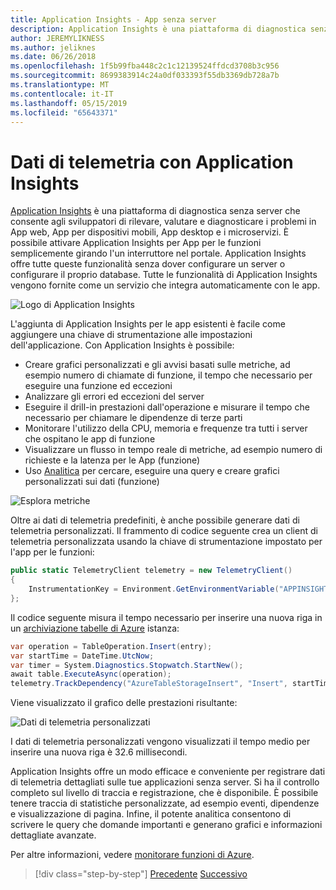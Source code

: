```yaml
---
title: Application Insights - App senza server
description: Application Insights è una piattaforma di diagnostica senza server che consente agli sviluppatori di rilevare, valutare e diagnosticare i problemi in App web, App per dispositivi mobili, App desktop e i microservizi.
author: JEREMYLIKNESS
ms.author: jeliknes
ms.date: 06/26/2018
ms.openlocfilehash: 1f5b99fba448c2c1c12139524ffdcd3708b3c956
ms.sourcegitcommit: 8699383914c24a0df033393f55db3369db728a7b
ms.translationtype: MT
ms.contentlocale: it-IT
ms.lasthandoff: 05/15/2019
ms.locfileid: "65643371"
---
```

# <a name="telemetry-with-application-insights"></a>Dati di telemetria con Application Insights

[Application Insights](https://docs.microsoft.com/azure/application-insights) è una piattaforma di diagnostica senza server che consente agli sviluppatori di rilevare, valutare e diagnosticare i problemi in App web, App per dispositivi mobili, App desktop e i microservizi. È possibile attivare Application Insights per App per le funzioni semplicemente girando l'un interruttore nel portale. Application Insights offre tutte queste funzionalità senza dover configurare un server o configurare il proprio database. Tutte le funzionalità di Application Insights vengono fornite come un servizio che integra automaticamente con le app.

![Logo di Application Insights](./media/application-insights-logo.png)

L'aggiunta di Application Insights per le app esistenti è facile come aggiungere una chiave di strumentazione alle impostazioni dell'applicazione. Con Application Insights è possibile:

* Creare grafici personalizzati e gli avvisi basati sulle metriche, ad esempio numero di chiamate di funzione, il tempo che necessario per eseguire una funzione ed eccezioni
* Analizzare gli errori ed eccezioni del server
* Eseguire il drill-in prestazioni dall'operazione e misurare il tempo che necessario per chiamare le dipendenze di terze parti
* Monitorare l'utilizzo della CPU, memoria e frequenze tra tutti i server che ospitano le app di funzione
* Visualizzare un flusso in tempo reale di metriche, ad esempio numero di richieste e la latenza per le App (funzione)
* Uso [Analitica](https://docs.microsoft.com/azure/application-insights/app-insights-analytics) per cercare, eseguire una query e creare grafici personalizzati sui dati (funzione)

![Esplora metriche](./media/metrics-explorer.png)

Oltre ai dati di telemetria predefiniti, è anche possibile generare dati di telemetria personalizzati. Il frammento di codice seguente crea un client di telemetria personalizzata usando la chiave di strumentazione impostato per l'app per le funzioni:

```csharp
public static TelemetryClient telemetry = new TelemetryClient()
{
    InstrumentationKey = Environment.GetEnvironmentVariable("APPINSIGHTS_INSTRUMENTATIONKEY")
};
```

Il codice seguente misura il tempo necessario per inserire una nuova riga in un [archiviazione tabelle di Azure](https://docs.microsoft.com/azure/cosmos-db/table-storage-overview) istanza:

```csharp
var operation = TableOperation.Insert(entry);
var startTime = DateTime.UtcNow;
var timer = System.Diagnostics.Stopwatch.StartNew();
await table.ExecuteAsync(operation);
telemetry.TrackDependency("AzureTableStorageInsert", "Insert", startTime, timer.Elapsed, true);
```

Viene visualizzato il grafico delle prestazioni risultante:

![Dati di telemetria personalizzati](./media/custom-telemetry.png)

I dati di telemetria personalizzati vengono visualizzati il tempo medio per inserire una nuova riga è 32.6 millisecondi.

Application Insights offre un modo efficace e conveniente per registrare dati di telemetria dettagliati sulle tue applicazioni senza server. Si ha il controllo completo sul livello di traccia e registrazione, che è disponibile. È possibile tenere traccia di statistiche personalizzate, ad esempio eventi, dipendenze e visualizzazione di pagina. Infine, il potente analitica consentono di scrivere le query che domande importanti e generano grafici e informazioni dettagliate avanzate.

Per altre informazioni, vedere [monitorare funzioni di Azure](https://docs.microsoft.com/azure/azure-functions/functions-monitoring).

>[!div class="step-by-step"]
>[Precedente](azure-functions.md)
>[Successivo](logic-apps.md)
